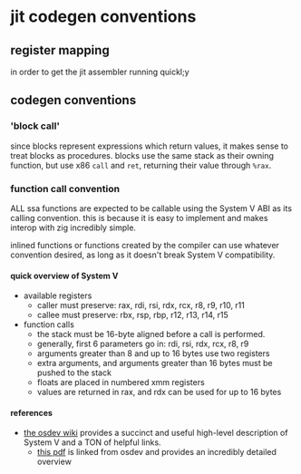 # jit codegen conventions

## register mapping

in order to get the jit assembler running quickl;y

## codegen conventions

### 'block call'

since blocks represent expressions which return values, it makes sense to treat
blocks as procedures. blocks use the same stack as their owning function, but
use x86 `call` and `ret`, returning their value through `%rax`.

### function call convention

ALL ssa functions are expected to be callable using the System V ABI as its
calling convention. this is because it is easy to implement and makes interop
with zig incredibly simple.

inlined functions or functions created by the compiler can use whatever
convention desired, as long as it doesn't break System V compatibility.

#### quick overview of System V

- available registers
    - caller must preserve: rax, rdi, rsi, rdx, rcx, r8, r9, r10, r11
    - callee must preserve: rbx, rsp, rbp, r12, r13, r14, r15
- function calls
    - the stack must be 16-byte aligned before a call is performed.
    - generally, first 6 parameters go in: rdi, rsi, rdx, rcx, r8, r9
    - arguments greater than 8 and up to 16 bytes use two registers
    - extra arguments, and arguments greater than 16 bytes must be pushed
      to the stack
    - floats are placed in numbered xmm registers
    - values are returned in rax, and rdx can be used for up to 16 bytes

#### references
- [the osdev wiki](https://wiki.osdev.org/System_V_ABI) provides a succinct and
  useful high-level description of System V and a TON of helpful links.
    - [this pdf](https://www.uclibc.org/docs/psABI-x86_64.pdf) is linked from
      osdev and provides an incredibly detailed overview